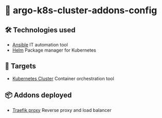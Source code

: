 # 🐙 argo-k8s-cluster-addons-config

## 🛠️ Technologies used
- [Ansible](https://www.ansible.com/) IT automation tool
- [Helm](https://helm.sh/) Package manager for Kubernetes

## 🎯 Targets
- [Kubernetes Cluster](https://kubernetes.io/) Container orchestration tool

## 📦 Addons deployed
- [Traefik proxy](https://traefik.io/) Reverse proxy and load balancer